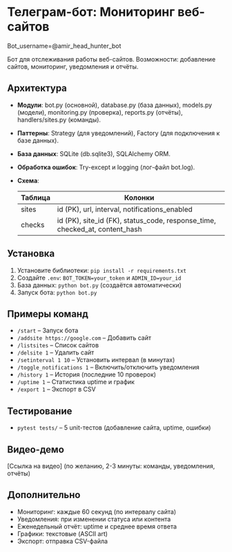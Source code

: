 # Телеграм-бот: Мониторинг веб-сайтов

Bot_username=@amir_head_hunter_bot

Бот для отслеживания работы веб-сайтов. Возможности: добавление сайтов, мониторинг, уведомления и отчёты.

## Архитектура

* **Модули**: bot.py (основной), database.py (база данных), models.py (модели), monitoring.py (проверка), reports.py (отчёты), handlers/sites.py (команды).
* **Паттерны**: Strategy (для уведомлений), Factory (для подключения к базе данных).
* **База данных**: SQLite (db.sqlite3), SQLAlchemy ORM.
* **Обработка ошибок**: Try-except и logging (лог-файл bot.log).
* **Схема**:

  | Таблица | Колонки                                                                          |
  | ------- | -------------------------------------------------------------------------------- |
  | sites   | id (PK), url, interval, notifications\_enabled                                   |
  | checks  | id (PK), site\_id (FK), status\_code, response\_time, checked\_at, content\_hash |

## Установка

1. Установите библиотеки: `pip install -r requirements.txt`
2. Создайте `.env`: `BOT_TOKEN=your_token` и `ADMIN_ID=your_id`
3. База данных: `python bot.py` (создаётся автоматически)
4. Запуск бота: `python bot.py`

## Примеры команд

* `/start` – Запуск бота
* `/addsite https://google.com` – Добавить сайт
* `/listsites` – Список сайтов
* `/delsite 1` – Удалить сайт
* `/setinterval 1 10` – Установить интервал (в минутах)
* `/toggle_notifications 1` – Включить/отключить уведомления
* `/history 1` – История (последние 10 проверок)
* `/uptime 1` – Статистика uptime и график
* `/export 1` – Экспорт в CSV

## Тестирование

* `pytest tests/` – 5 unit-тестов (добавление сайта, uptime, ошибки)

## Видео-демо

\[Ссылка на видео] (по желанию, 2-3 минуты: команды, уведомления, отчёты)

## Дополнительно

* Мониторинг: каждые 60 секунд (по интервалу сайта)
* Уведомления: при изменении статуса или контента
* Еженедельный отчёт: uptime и среднее время ответа
* Графики: текстовые (ASCII art)
* Экспорт: отправка CSV-файла
